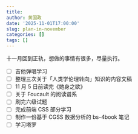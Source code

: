 ```yaml
---
title: 
author: 黄国政
date: '2025-11-01T17:00:00'
slug: plan-in-november
categories: []
tags: []
---
```


十一月回到正轨，想做的事情有很多，尽量执行。

- [ ] 吉他弹唱学习
- [ ] 整理三次关于「人类学伦理转向」知识的内容文稿
- [ ] 11 月 5 日前读完《她身之欲》
- [ ] 关于 Foucault 的阅读谱系
- [ ] 刷完六级试题
- [ ] 完成前端 CSS 部分学习
- [ ] 制作一份基于 CGSS 数据分析的 bs-4book 笔记
- [ ] 学习塔罗